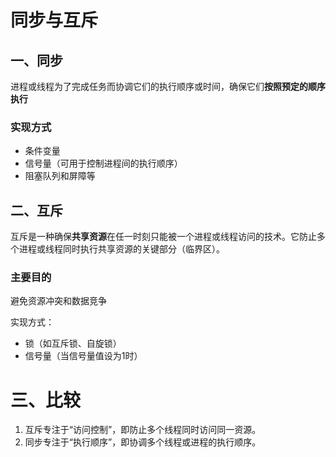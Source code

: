 # 同步与互斥

## 一、同步

进程或线程为了完成任务而协调它们的执行顺序或时间，确保它们**按照预定的顺序执行**

### 实现方式

- 条件变量
- 信号量（可用于控制进程间的执行顺序）
- 阻塞队列和屏障等

## 二、互斥

互斥是一种确保**共享资源**在任一时刻只能被一个进程或线程访问的技术。它防止多个进程或线程同时执行共享资源的关键部分（临界区）。

### 主要目的

避免资源冲突和数据竞争

实现方式：

- 锁（如互斥锁、自旋锁）
- 信号量（当信号量值设为1时）

# 三、比较

1. 互斥专注于“访问控制”，即防止多个线程同时访问同一资源。
2. 同步专注于“执行顺序”，即协调多个线程或进程的执行顺序。